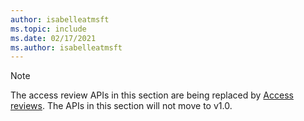 ```yaml
---
author: isabelleatmsft
ms.topic: include
ms.date: 02/17/2021
ms.author: isabelleatmsft
---
```


<!-- markdownlint-disable MD041-->

>[!NOTE]
>The access review APIs in this section are being replaced by [Access reviews](https://docs.microsoft.com/en-us/graph/api/resources/accessreviewsv2-root?view=graph-rest-beta). The APIs in this section will not move to v1.0.
